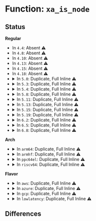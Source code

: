 # Function: <code>xa_is_node</code>

## Status
<b>Regular</b>
<ul>
<li>
In <code>4.4</code>: Absent ⚠️
</li>
<li>
In <code>4.8</code>: Absent ⚠️
</li>
<li>
In <code>4.10</code>: Absent ⚠️
</li>
<li>
In <code>4.13</code>: Absent ⚠️
</li>
<li>
In <code>4.15</code>: Absent ⚠️
</li>
<li>
In <code>4.18</code>: Absent ⚠️
</li>
<li>
<details>
<summary>In <code>5.0</code>: Duplicate, Full Inline ⚠️</summary>

**Collision:** Static Duplication

**Inline:** Full

**Transformation:** False

**Instances:**

```
In lib/radix-tree.c (ffffffff81a0ce3e)
Location: include/linux/xarray.h:1046
Inline: True
Inline callers:
  - lib/radix-tree.c:idr_destroy
```
```
In lib/xarray.c (ffffffff81a17fe7)
Location: include/linux/xarray.h:1046
Inline: True
Inline callers:
  - lib/xarray.c:xa_destroy
  - lib/xarray.c:xa_get_mark
  - lib/xarray.c:xas_find_conflict
  - lib/xarray.c:xas_find_conflict
  - lib/xarray.c:xas_find_marked
  - lib/xarray.c:xas_find_marked
  - lib/xarray.c:xas_find
  - lib/xarray.c:__xas_next
  - lib/xarray.c:__xas_prev
  - lib/xarray.c:xas_store
  - lib/xarray.c:xas_store
  - lib/xarray.c:xas_store
  - lib/xarray.c:xas_store
  - lib/xarray.c:xas_create
  - lib/xarray.c:xas_create
  - lib/xarray.c:xas_create
  - lib/xarray.c:xas_create
  - lib/xarray.c:xas_free_nodes
  - lib/xarray.c:xas_load
```
</details>
</li>
<li>
<details>
<summary>In <code>5.3</code>: Duplicate, Full Inline ⚠️</summary>

**Collision:** Static Duplication

**Inline:** Full

**Transformation:** False

**Instances:**

```
In lib/radix-tree.c (ffffffff81a7c7a2)
Location: include/linux/xarray.h:1187
Inline: True
Inline callers:
  - lib/radix-tree.c:idr_destroy
```
```
In lib/xarray.c (ffffffff81a87baa)
Location: include/linux/xarray.h:1187
Inline: True
Inline callers:
  - lib/xarray.c:xa_destroy
  - lib/xarray.c:xa_get_mark
  - lib/xarray.c:xas_find_conflict
  - lib/xarray.c:xas_find_conflict
  - lib/xarray.c:xas_find_marked
  - lib/xarray.c:xas_find_marked
  - lib/xarray.c:xas_find
  - lib/xarray.c:__xas_next
  - lib/xarray.c:__xas_prev
  - lib/xarray.c:xas_store
  - lib/xarray.c:xas_store
  - lib/xarray.c:xas_store
  - lib/xarray.c:xas_store
  - lib/xarray.c:xas_store
  - lib/xarray.c:xas_create
  - lib/xarray.c:xas_create
  - lib/xarray.c:xas_create
  - lib/xarray.c:xas_create
  - lib/xarray.c:xas_free_nodes
  - lib/xarray.c:xas_load
```
</details>
</li>
<li>
<details>
<summary>In <code>5.4</code>: Duplicate, Full Inline ⚠️</summary>

**Collision:** Static Duplication

**Inline:** Full

**Transformation:** False

**Instances:**

```
In lib/radix-tree.c (ffffffff81ab3ad2)
Location: include/linux/xarray.h:1187
Inline: True
Inline callers:
  - lib/radix-tree.c:idr_destroy
```
```
In lib/xarray.c (ffffffff81abee4a)
Location: include/linux/xarray.h:1187
Inline: True
Inline callers:
  - lib/xarray.c:xa_destroy
  - lib/xarray.c:xa_get_mark
  - lib/xarray.c:xas_find_conflict
  - lib/xarray.c:xas_find_conflict
  - lib/xarray.c:xas_find_marked
  - lib/xarray.c:xas_find_marked
  - lib/xarray.c:xas_find
  - lib/xarray.c:__xas_next
  - lib/xarray.c:__xas_prev
  - lib/xarray.c:xas_store
  - lib/xarray.c:xas_store
  - lib/xarray.c:xas_store
  - lib/xarray.c:xas_store
  - lib/xarray.c:xas_store
  - lib/xarray.c:xas_create
  - lib/xarray.c:xas_create
  - lib/xarray.c:xas_create
  - lib/xarray.c:xas_create
  - lib/xarray.c:xas_free_nodes
  - lib/xarray.c:xas_load
```
</details>
</li>
<li>
<details>
<summary>In <code>5.8</code>: Duplicate, Full Inline ⚠️</summary>

**Collision:** Static Duplication

**Inline:** Full

**Transformation:** False

**Instances:**

```
In lib/radix-tree.c (ffffffff815edb54)
Location: include/linux/xarray.h:1222
Inline: True
Inline callers:
  - lib/radix-tree.c:radix_tree_free_nodes
```
```
In lib/xarray.c (ffffffff815fb763)
Location: include/linux/xarray.h:1222
Inline: True
Inline callers:
  - lib/xarray.c:xa_destroy
  - lib/xarray.c:xa_get_mark
  - lib/xarray.c:xas_find_conflict
  - lib/xarray.c:xas_find_conflict
  - lib/xarray.c:xas_find_marked
  - lib/xarray.c:xas_find_marked
  - lib/xarray.c:xas_find
  - lib/xarray.c:__xas_next
  - lib/xarray.c:__xas_prev
  - lib/xarray.c:xas_store
  - lib/xarray.c:xas_store
  - lib/xarray.c:xas_create
  - lib/xarray.c:xas_expand
  - lib/xarray.c:xas_expand
  - lib/xarray.c:xas_expand
  - lib/xarray.c:xas_free_nodes
  - lib/xarray.c:xas_shrink
  - lib/xarray.c:xas_shrink
  - lib/xarray.c:xas_load
  - lib/xarray.c:xas_start
```
</details>
</li>
<li>
<details>
<summary>In <code>5.11</code>: Duplicate, Full Inline ⚠️</summary>

**Collision:** Static Duplication

**Inline:** Full

**Transformation:** False

**Instances:**

```
In lib/radix-tree.c (ffffffff81612284)
Location: include/linux/xarray.h:1222
Inline: True
Inline callers:
  - lib/radix-tree.c:radix_tree_free_nodes
```
```
In lib/xarray.c (ffffffff816202d3)
Location: include/linux/xarray.h:1222
Inline: True
Inline callers:
  - lib/xarray.c:xa_destroy
  - lib/xarray.c:xa_get_mark
  - lib/xarray.c:xas_find_conflict
  - lib/xarray.c:xas_find_conflict
  - lib/xarray.c:xas_find_marked
  - lib/xarray.c:xas_find_marked
  - lib/xarray.c:xas_find
  - lib/xarray.c:__xas_next
  - lib/xarray.c:__xas_prev
  - lib/xarray.c:xas_store
  - lib/xarray.c:xas_store
  - lib/xarray.c:xas_create
  - lib/xarray.c:xas_expand
  - lib/xarray.c:xas_expand
  - lib/xarray.c:xas_expand
  - lib/xarray.c:xas_free_nodes
  - lib/xarray.c:xas_shrink
  - lib/xarray.c:xas_shrink
  - lib/xarray.c:xas_load
  - lib/xarray.c:xas_start
```
</details>
</li>
<li>
<details>
<summary>In <code>5.13</code>: Duplicate, Full Inline ⚠️</summary>

**Collision:** Static Duplication

**Inline:** Full

**Transformation:** False

**Instances:**

```
In lib/radix-tree.c (ffffffff815f59a1)
Location: include/linux/xarray.h:1224
Inline: True
Inline callers:
  - lib/radix-tree.c:idr_destroy
```
```
In lib/xarray.c (ffffffff81603912)
Location: include/linux/xarray.h:1224
Inline: True
Inline callers:
  - lib/xarray.c:xa_destroy
  - lib/xarray.c:xa_get_mark
  - lib/xarray.c:xas_find_conflict
  - lib/xarray.c:xas_find_conflict
  - lib/xarray.c:xas_find_marked
  - lib/xarray.c:xas_find_marked
  - lib/xarray.c:xas_find
  - lib/xarray.c:__xas_next
  - lib/xarray.c:__xas_prev
  - lib/xarray.c:xas_store
  - lib/xarray.c:xas_store
  - lib/xarray.c:xas_store
  - lib/xarray.c:xas_store
  - lib/xarray.c:xas_create
  - lib/xarray.c:xas_free_nodes
  - lib/xarray.c:xas_load
  - lib/xarray.c:xas_start
```
</details>
</li>
<li>
<details>
<summary>In <code>5.15</code>: Duplicate, Full Inline ⚠️</summary>

**Collision:** Static Duplication

**Inline:** Full

**Transformation:** False

**Instances:**

```
In lib/radix-tree.c (ffffffff81662e07)
Location: include/linux/xarray.h:1224
Inline: True
Inline callers:
  - lib/radix-tree.c:idr_destroy
```
```
In lib/xarray.c (ffffffff81672044)
Location: include/linux/xarray.h:1224
Inline: True
Inline callers:
  - lib/xarray.c:xa_destroy
  - lib/xarray.c:xa_get_mark
  - lib/xarray.c:xas_find_conflict
  - lib/xarray.c:xas_find_conflict
  - lib/xarray.c:xas_find_marked
  - lib/xarray.c:xas_find_marked
  - lib/xarray.c:xas_find
  - lib/xarray.c:__xas_next
  - lib/xarray.c:__xas_prev
  - lib/xarray.c:xas_store
  - lib/xarray.c:xas_store
  - lib/xarray.c:xas_store
  - lib/xarray.c:xas_store
  - lib/xarray.c:xas_create
  - lib/xarray.c:xas_free_nodes
  - lib/xarray.c:xas_load
  - lib/xarray.c:xas_start
```
</details>
</li>
<li>
<details>
<summary>In <code>5.19</code>: Duplicate, Full Inline ⚠️</summary>

**Collision:** Static Duplication

**Inline:** Full

**Transformation:** False

**Instances:**

```
In mm/filemap.c (ffffffff812f53f5)
Location: include/linux/xarray.h:1225
Inline: True
Inline callers:
  - mm/filemap.c:delete_from_page_cache_batch
  - mm/filemap.c:filemap_remove_folio
```
```
In mm/truncate.c (ffffffff813077d4)
Location: include/linux/xarray.h:1225
Inline: True
Inline callers:
  - mm/truncate.c:invalidate_inode_pages2_range
  - mm/truncate.c:clear_shadow_entry
```
```
In mm/vmscan.c (ffffffff8130cd42)
Location: include/linux/xarray.h:1225
Inline: True
Inline callers:
  - mm/vmscan.c:__remove_mapping
```
```
In mm/workingset.c (ffffffff81335ce7)
Location: include/linux/xarray.h:1225
Inline: True
Inline callers:
  - mm/workingset.c:shadow_lru_isolate
```
```
In fs/inode.c (ffffffff81417a31)
Location: include/linux/xarray.h:1225
Inline: True
Inline callers:
  - fs/inode.c:inode_lru_isolate
  - fs/inode.c:inode_add_lru
```
```
In lib/radix-tree.c (ffffffff8177cf83)
Location: include/linux/xarray.h:1225
Inline: True
Inline callers:
  - lib/radix-tree.c:idr_destroy
```
```
In lib/xarray.c (ffffffff8178c7f8)
Location: include/linux/xarray.h:1225
Inline: True
Inline callers:
  - lib/xarray.c:xa_destroy
  - lib/xarray.c:xa_get_mark
  - lib/xarray.c:xa_get_mark
  - lib/xarray.c:xa_load
  - lib/xarray.c:xas_find_conflict
  - lib/xarray.c:xas_find_conflict
  - lib/xarray.c:xas_find_marked
  - lib/xarray.c:xas_find_marked
  - lib/xarray.c:xas_find
  - lib/xarray.c:__xas_next
  - lib/xarray.c:__xas_prev
  - lib/xarray.c:xas_store
  - lib/xarray.c:xas_store
  - lib/xarray.c:xas_store
  - lib/xarray.c:xas_store
  - lib/xarray.c:xas_create
  - lib/xarray.c:xas_free_nodes
  - lib/xarray.c:xas_start
```
</details>
</li>
<li>
<details>
<summary>In <code>6.2</code>: Duplicate, Full Inline ⚠️</summary>

**Collision:** Static Duplication

**Inline:** Full

**Transformation:** False

**Instances:**

```
In mm/filemap.c (ffffffff8135f265)
Location: include/linux/xarray.h:1240
Inline: True
Inline callers:
  - mm/filemap.c:delete_from_page_cache_batch
  - mm/filemap.c:filemap_remove_folio
```
```
In mm/truncate.c (ffffffff81371944)
Location: include/linux/xarray.h:1240
Inline: True
Inline callers:
  - mm/truncate.c:invalidate_inode_pages2_range
  - mm/truncate.c:clear_shadow_entry
```
```
In mm/vmscan.c (ffffffff813761f7)
Location: include/linux/xarray.h:1240
Inline: True
Inline callers:
  - mm/vmscan.c:__remove_mapping
```
```
In mm/workingset.c (ffffffff813acae7)
Location: include/linux/xarray.h:1240
Inline: True
Inline callers:
  - mm/workingset.c:shadow_lru_isolate
```
```
In fs/inode.c (ffffffff814a31d1)
Location: include/linux/xarray.h:1240
Inline: True
Inline callers:
  - fs/inode.c:inode_lru_isolate
  - fs/inode.c:inode_add_lru
```
```
In lib/maple_tree.c (ffffffff82030999)
Location: include/linux/xarray.h:1240
Inline: True
Inline callers:
  - lib/maple_tree.c:mt_find
  - lib/maple_tree.c:mtree_destroy
  - lib/maple_tree.c:mtree_alloc_range
  - lib/maple_tree.c:mtree_load
  - lib/maple_tree.c:mas_erase
  - lib/maple_tree.c:mas_destroy
  - lib/maple_tree.c:mas_empty_area_rev
  - lib/maple_tree.c:mas_empty_area
  - lib/maple_tree.c:mas_prev_entry
  - lib/maple_tree.c:mas_prev_entry
  - lib/maple_tree.c:mas_next_entry
  - lib/maple_tree.c:mas_next_entry
```
```
In lib/radix-tree.c (ffffffff82039833)
Location: include/linux/xarray.h:1240
Inline: True
Inline callers:
  - lib/radix-tree.c:idr_destroy
```
```
In lib/xarray.c (ffffffff82049ea8)
Location: include/linux/xarray.h:1240
Inline: True
Inline callers:
  - lib/xarray.c:xa_destroy
  - lib/xarray.c:xa_get_mark
  - lib/xarray.c:xa_get_mark
  - lib/xarray.c:xa_load
  - lib/xarray.c:xas_find_conflict
  - lib/xarray.c:xas_find_conflict
  - lib/xarray.c:xas_find_marked
  - lib/xarray.c:xas_find_marked
  - lib/xarray.c:xas_find
  - lib/xarray.c:__xas_next
  - lib/xarray.c:__xas_prev
  - lib/xarray.c:xas_store
  - lib/xarray.c:xas_store
  - lib/xarray.c:xas_store
  - lib/xarray.c:xas_store
  - lib/xarray.c:xas_create
  - lib/xarray.c:xas_free_nodes
  - lib/xarray.c:xas_start
```
</details>
</li>
<li>
<details>
<summary>In <code>6.5</code>: Duplicate, Full Inline ⚠️</summary>

**Collision:** Static Duplication

**Inline:** Full

**Transformation:** False

**Instances:**

```
In mm/filemap.c (ffffffff81390384)
Location: include/linux/xarray.h:1240
Inline: True
Inline callers:
  - mm/filemap.c:delete_from_page_cache_batch
  - mm/filemap.c:filemap_remove_folio
```
```
In mm/truncate.c (ffffffff813a3a51)
Location: include/linux/xarray.h:1240
Inline: True
Inline callers:
  - mm/truncate.c:invalidate_inode_pages2_range
  - mm/truncate.c:clear_shadow_entry
```
```
In mm/vmscan.c (ffffffff813a6224)
Location: include/linux/xarray.h:1240
Inline: True
Inline callers:
  - mm/vmscan.c:__remove_mapping
```
```
In mm/workingset.c (ffffffff813e0e95)
Location: include/linux/xarray.h:1240
Inline: True
Inline callers:
  - mm/workingset.c:shadow_lru_isolate
```
```
In fs/inode.c (ffffffff814d8321)
Location: include/linux/xarray.h:1240
Inline: True
Inline callers:
  - fs/inode.c:inode_lru_isolate
  - fs/inode.c:inode_add_lru
```
```
In lib/maple_tree.c (ffffffff820ac4b6)
Location: include/linux/xarray.h:1240
Inline: True
Inline callers:
  - lib/maple_tree.c:mt_find
  - lib/maple_tree.c:mtree_destroy
  - lib/maple_tree.c:mtree_load
  - lib/maple_tree.c:mas_erase
  - lib/maple_tree.c:mas_destroy
  - lib/maple_tree.c:mas_empty_area_rev
  - lib/maple_tree.c:mas_empty_area
  - lib/maple_tree.c:mas_walk
  - lib/maple_tree.c:mas_next_slot
  - lib/maple_tree.c:mas_next_slot
  - lib/maple_tree.c:mas_next_slot
  - lib/maple_tree.c:mas_next_slot
  - lib/maple_tree.c:mas_prev_slot
  - lib/maple_tree.c:mas_prev_slot
  - lib/maple_tree.c:mas_prev_slot
  - lib/maple_tree.c:mas_prev_slot
```
```
In lib/radix-tree.c (ffffffff820b7b53)
Location: include/linux/xarray.h:1240
Inline: True
Inline callers:
  - lib/radix-tree.c:idr_destroy
```
```
In lib/xarray.c (ffffffff820c873a)
Location: include/linux/xarray.h:1240
Inline: True
Inline callers:
  - lib/xarray.c:xa_destroy
  - lib/xarray.c:xa_get_mark
  - lib/xarray.c:xa_load
  - lib/xarray.c:xas_find_conflict
  - lib/xarray.c:xas_find_conflict
  - lib/xarray.c:xas_find_marked
  - lib/xarray.c:xas_find_marked
  - lib/xarray.c:xas_find
  - lib/xarray.c:__xas_next
  - lib/xarray.c:__xas_prev
  - lib/xarray.c:xas_store
  - lib/xarray.c:xas_store
  - lib/xarray.c:xas_store
  - lib/xarray.c:xas_store
  - lib/xarray.c:xas_create
  - lib/xarray.c:xas_free_nodes
  - lib/xarray.c:xas_descend
  - lib/xarray.c:xas_start
```
</details>
</li>
<li>
<details>
<summary>In <code>6.8</code>: Duplicate, Full Inline ⚠️</summary>

**Collision:** Static Duplication

**Inline:** Full

**Transformation:** False

**Instances:**

```
In mm/filemap.c (ffffffff813b9dc4)
Location: include/linux/xarray.h:1258
Inline: True
Inline callers:
  - mm/filemap.c:delete_from_page_cache_batch
  - mm/filemap.c:filemap_remove_folio
```
```
In mm/truncate.c (ffffffff813cd573)
Location: include/linux/xarray.h:1258
Inline: True
Inline callers:
  - mm/truncate.c:invalidate_inode_pages2_range
  - mm/truncate.c:clear_shadow_entry
```
```
In mm/vmscan.c (ffffffff813cfd91)
Location: include/linux/xarray.h:1258
Inline: True
Inline callers:
  - mm/vmscan.c:__remove_mapping
```
```
In mm/workingset.c (ffffffff8140b765)
Location: include/linux/xarray.h:1258
Inline: True
Inline callers:
  - mm/workingset.c:shadow_lru_isolate
```
```
In fs/inode.c (ffffffff8150ab01)
Location: include/linux/xarray.h:1258
Inline: True
Inline callers:
  - fs/inode.c:inode_lru_isolate
  - fs/inode.c:inode_add_lru
```
```
In lib/maple_tree.c (ffffffff8218db8f)
Location: include/linux/xarray.h:1258
Inline: True
Inline callers:
  - lib/maple_tree.c:mt_find
  - lib/maple_tree.c:mtree_destroy
  - lib/maple_tree.c:mtree_store_range
  - lib/maple_tree.c:mtree_load
  - lib/maple_tree.c:mas_erase
  - lib/maple_tree.c:mas_erase
  - lib/maple_tree.c:mas_destroy
  - lib/maple_tree.c:mas_preallocate
  - lib/maple_tree.c:mas_empty_area_rev
  - lib/maple_tree.c:mas_walk
  - lib/maple_tree.c:mas_next_slot
  - lib/maple_tree.c:mas_next_slot
  - lib/maple_tree.c:mas_next_slot
  - lib/maple_tree.c:mas_prev_slot
  - lib/maple_tree.c:mas_prev_slot
  - lib/maple_tree.c:mas_prev_slot
```
```
In lib/radix-tree.c (ffffffff82192463)
Location: include/linux/xarray.h:1258
Inline: True
Inline callers:
  - lib/radix-tree.c:idr_destroy
```
```
In lib/xarray.c (ffffffff821a30ba)
Location: include/linux/xarray.h:1258
Inline: True
Inline callers:
  - lib/xarray.c:xa_destroy
  - lib/xarray.c:xa_get_mark
  - lib/xarray.c:xa_load
  - lib/xarray.c:xas_find_conflict
  - lib/xarray.c:xas_find_conflict
  - lib/xarray.c:xas_find_marked
  - lib/xarray.c:xas_find_marked
  - lib/xarray.c:xas_find
  - lib/xarray.c:__xas_next
  - lib/xarray.c:__xas_prev
  - lib/xarray.c:xas_store
  - lib/xarray.c:xas_store
  - lib/xarray.c:xas_store
  - lib/xarray.c:xas_store
  - lib/xarray.c:xas_create
  - lib/xarray.c:xas_free_nodes
  - lib/xarray.c:xas_descend
  - lib/xarray.c:xas_start
```
</details>
</li>
</ul>
<b>Arch</b>
<ul>
<li>
<details>
<summary>In <code>arm64</code>: Duplicate, Full Inline ⚠️</summary>

**Collision:** Static Duplication

**Inline:** Full

**Transformation:** False

**Instances:**

```
In lib/radix-tree.c (ffff800010d8d79c)
Location: include/linux/xarray.h:1187
Inline: True
Inline callers:
  - lib/radix-tree.c:idr_destroy
```
```
In lib/xarray.c (ffff800010d9acb0)
Location: include/linux/xarray.h:1187
Inline: True
Inline callers:
  - lib/xarray.c:xa_destroy
  - lib/xarray.c:xa_get_mark
  - lib/xarray.c:xas_find_conflict
  - lib/xarray.c:xas_find_conflict
  - lib/xarray.c:xas_find_marked
  - lib/xarray.c:xas_find_marked
  - lib/xarray.c:xas_find
  - lib/xarray.c:__xas_next
  - lib/xarray.c:__xas_prev
  - lib/xarray.c:xas_store
  - lib/xarray.c:xas_store
  - lib/xarray.c:xas_store
  - lib/xarray.c:xas_store
  - lib/xarray.c:xas_store
  - lib/xarray.c:xas_create
  - lib/xarray.c:xas_create
  - lib/xarray.c:xas_create
  - lib/xarray.c:xas_create
  - lib/xarray.c:xas_free_nodes
  - lib/xarray.c:xas_load
```
</details>
</li>
<li>
<details>
<summary>In <code>armhf</code>: Duplicate, Full Inline ⚠️</summary>

**Collision:** Static Duplication

**Inline:** Full

**Transformation:** False

**Instances:**

```
In lib/radix-tree.c (c0e87d88)
Location: include/linux/xarray.h:1187
Inline: True
Inline callers:
  - lib/radix-tree.c:idr_destroy
```
```
In lib/xarray.c (c0e96dd0)
Location: include/linux/xarray.h:1187
Inline: True
Inline callers:
  - lib/xarray.c:xa_destroy
  - lib/xarray.c:xa_get_mark
  - lib/xarray.c:xas_find_conflict
  - lib/xarray.c:xas_find_conflict
  - lib/xarray.c:xas_find_marked
  - lib/xarray.c:xas_find_marked
  - lib/xarray.c:xas_find
  - lib/xarray.c:__xas_next
  - lib/xarray.c:__xas_prev
  - lib/xarray.c:xas_store
  - lib/xarray.c:xas_store
  - lib/xarray.c:xas_store
  - lib/xarray.c:xas_store
  - lib/xarray.c:xas_store
  - lib/xarray.c:xas_create
  - lib/xarray.c:xas_create
  - lib/xarray.c:xas_create
  - lib/xarray.c:xas_create
  - lib/xarray.c:xas_free_nodes
  - lib/xarray.c:xas_load
```
</details>
</li>
<li>
<details>
<summary>In <code>ppc64el</code>: Duplicate, Full Inline ⚠️</summary>

**Collision:** Static Duplication

**Inline:** Full

**Transformation:** False

**Instances:**

```
In lib/radix-tree.c (c000000000ecfde8)
Location: include/linux/xarray.h:1187
Inline: True
Inline callers:
  - lib/radix-tree.c:idr_destroy
```
```
In lib/xarray.c (c000000000ee0344)
Location: include/linux/xarray.h:1187
Inline: True
Inline callers:
  - lib/xarray.c:xa_destroy
  - lib/xarray.c:xa_get_mark
  - lib/xarray.c:xas_find_conflict
  - lib/xarray.c:xas_find_conflict
  - lib/xarray.c:xas_find_marked
  - lib/xarray.c:xas_find_marked
  - lib/xarray.c:xas_find
  - lib/xarray.c:__xas_next
  - lib/xarray.c:__xas_prev
  - lib/xarray.c:xas_store
  - lib/xarray.c:xas_store
  - lib/xarray.c:xas_store
  - lib/xarray.c:xas_store
  - lib/xarray.c:xas_store
  - lib/xarray.c:xas_create
  - lib/xarray.c:xas_create
  - lib/xarray.c:xas_create
  - lib/xarray.c:xas_create
  - lib/xarray.c:xas_free_nodes
  - lib/xarray.c:xas_load
```
</details>
</li>
<li>
<details>
<summary>In <code>riscv64</code>: Duplicate, Full Inline ⚠️</summary>

**Collision:** Static Duplication

**Inline:** Full

**Transformation:** False

**Instances:**

```
In lib/radix-tree.c (ffffffe0008b69f6)
Location: include/linux/xarray.h:1187
Inline: True
Inline callers:
  - lib/radix-tree.c:idr_destroy
```
```
In lib/xarray.c (ffffffe0008c2c1a)
Location: include/linux/xarray.h:1187
Inline: True
Inline callers:
  - lib/xarray.c:xa_destroy
  - lib/xarray.c:xa_get_mark
  - lib/xarray.c:xas_find_conflict
  - lib/xarray.c:xas_find_conflict
  - lib/xarray.c:xas_find_marked
  - lib/xarray.c:xas_find_marked
  - lib/xarray.c:xas_find
  - lib/xarray.c:__xas_next
  - lib/xarray.c:__xas_prev
  - lib/xarray.c:xas_store
  - lib/xarray.c:xas_store
  - lib/xarray.c:xas_store
  - lib/xarray.c:xas_store
  - lib/xarray.c:xas_store
  - lib/xarray.c:xas_create
  - lib/xarray.c:xas_create
  - lib/xarray.c:xas_create
  - lib/xarray.c:xas_create
  - lib/xarray.c:xas_free_nodes
  - lib/xarray.c:xas_load
```
</details>
</li>
</ul>
<b>Flavor</b>
<ul>
<li>
<details>
<summary>In <code>aws</code>: Duplicate, Full Inline ⚠️</summary>

**Collision:** Static Duplication

**Inline:** Full

**Transformation:** False

**Instances:**

```
In lib/radix-tree.c (ffffffff81a52922)
Location: include/linux/xarray.h:1187
Inline: True
Inline callers:
  - lib/radix-tree.c:idr_destroy
```
```
In lib/xarray.c (ffffffff81a5dc9a)
Location: include/linux/xarray.h:1187
Inline: True
Inline callers:
  - lib/xarray.c:xa_destroy
  - lib/xarray.c:xa_get_mark
  - lib/xarray.c:xas_find_conflict
  - lib/xarray.c:xas_find_conflict
  - lib/xarray.c:xas_find_marked
  - lib/xarray.c:xas_find_marked
  - lib/xarray.c:xas_find
  - lib/xarray.c:__xas_next
  - lib/xarray.c:__xas_prev
  - lib/xarray.c:xas_store
  - lib/xarray.c:xas_store
  - lib/xarray.c:xas_store
  - lib/xarray.c:xas_store
  - lib/xarray.c:xas_store
  - lib/xarray.c:xas_create
  - lib/xarray.c:xas_create
  - lib/xarray.c:xas_create
  - lib/xarray.c:xas_create
  - lib/xarray.c:xas_free_nodes
  - lib/xarray.c:xas_load
```
</details>
</li>
<li>
<details>
<summary>In <code>azure</code>: Duplicate, Full Inline ⚠️</summary>

**Collision:** Static Duplication

**Inline:** Full

**Transformation:** False

**Instances:**

```
In lib/radix-tree.c (ffffffff81a0fa22)
Location: include/linux/xarray.h:1187
Inline: True
Inline callers:
  - lib/radix-tree.c:idr_destroy
```
```
In lib/xarray.c (ffffffff81a1ad6a)
Location: include/linux/xarray.h:1187
Inline: True
Inline callers:
  - lib/xarray.c:xa_destroy
  - lib/xarray.c:xa_get_mark
  - lib/xarray.c:xas_find_conflict
  - lib/xarray.c:xas_find_conflict
  - lib/xarray.c:xas_find_marked
  - lib/xarray.c:xas_find_marked
  - lib/xarray.c:xas_find
  - lib/xarray.c:__xas_next
  - lib/xarray.c:__xas_prev
  - lib/xarray.c:xas_store
  - lib/xarray.c:xas_store
  - lib/xarray.c:xas_store
  - lib/xarray.c:xas_store
  - lib/xarray.c:xas_store
  - lib/xarray.c:xas_create
  - lib/xarray.c:xas_create
  - lib/xarray.c:xas_create
  - lib/xarray.c:xas_create
  - lib/xarray.c:xas_free_nodes
  - lib/xarray.c:xas_load
```
</details>
</li>
<li>
<details>
<summary>In <code>gcp</code>: Duplicate, Full Inline ⚠️</summary>

**Collision:** Static Duplication

**Inline:** Full

**Transformation:** False

**Instances:**

```
In lib/radix-tree.c (ffffffff81abed12)
Location: include/linux/xarray.h:1187
Inline: True
Inline callers:
  - lib/radix-tree.c:idr_destroy
```
```
In lib/xarray.c (ffffffff81aca08a)
Location: include/linux/xarray.h:1187
Inline: True
Inline callers:
  - lib/xarray.c:xa_destroy
  - lib/xarray.c:xa_get_mark
  - lib/xarray.c:xas_find_conflict
  - lib/xarray.c:xas_find_conflict
  - lib/xarray.c:xas_find_marked
  - lib/xarray.c:xas_find_marked
  - lib/xarray.c:xas_find
  - lib/xarray.c:__xas_next
  - lib/xarray.c:__xas_prev
  - lib/xarray.c:xas_store
  - lib/xarray.c:xas_store
  - lib/xarray.c:xas_store
  - lib/xarray.c:xas_store
  - lib/xarray.c:xas_store
  - lib/xarray.c:xas_create
  - lib/xarray.c:xas_create
  - lib/xarray.c:xas_create
  - lib/xarray.c:xas_create
  - lib/xarray.c:xas_free_nodes
  - lib/xarray.c:xas_load
```
</details>
</li>
<li>
<details>
<summary>In <code>lowlatency</code>: Duplicate, Full Inline ⚠️</summary>

**Collision:** Static Duplication

**Inline:** Full

**Transformation:** False

**Instances:**

```
In lib/radix-tree.c (ffffffff81acb1d2)
Location: include/linux/xarray.h:1187
Inline: True
Inline callers:
  - lib/radix-tree.c:idr_destroy
```
```
In lib/xarray.c (ffffffff81ad661a)
Location: include/linux/xarray.h:1187
Inline: True
Inline callers:
  - lib/xarray.c:xa_destroy
  - lib/xarray.c:xa_get_mark
  - lib/xarray.c:xas_find_conflict
  - lib/xarray.c:xas_find_conflict
  - lib/xarray.c:xas_find_marked
  - lib/xarray.c:xas_find_marked
  - lib/xarray.c:xas_find
  - lib/xarray.c:__xas_next
  - lib/xarray.c:__xas_prev
  - lib/xarray.c:xas_store
  - lib/xarray.c:xas_store
  - lib/xarray.c:xas_store
  - lib/xarray.c:xas_store
  - lib/xarray.c:xas_store
  - lib/xarray.c:xas_create
  - lib/xarray.c:xas_create
  - lib/xarray.c:xas_create
  - lib/xarray.c:xas_create
  - lib/xarray.c:xas_free_nodes
  - lib/xarray.c:xas_load
```
</details>
</li>
</ul>

## Differences
